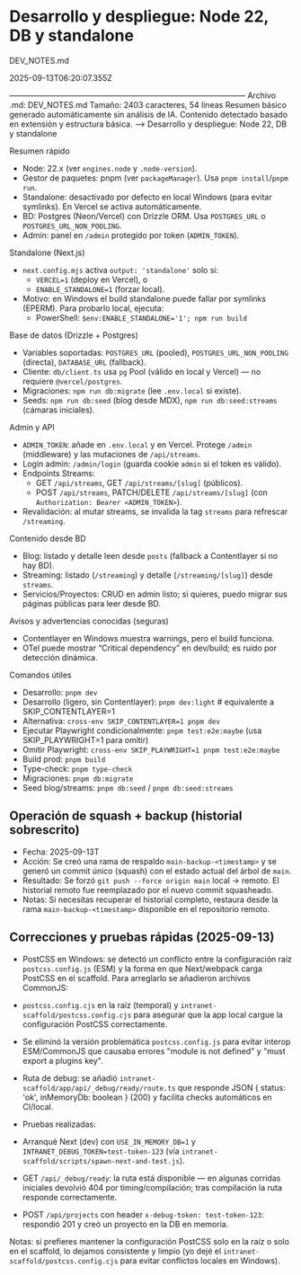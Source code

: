 <!--
Resumen generado automáticamente.

DEV_NOTES.md

2025-09-13T
- Blog: listado y detalle leen desde `posts` (fallback a Contentlayer si
  no hay BD).
- Streaming: listado (`/streaming`) y detalle (`/streaming/[slug]`) desde
  `streams`.
- Servicios/Proyectos: CRUD en admin listo; si quieres, puedo migrar sus
  páginas públicas para leer desde BD.

Avisos y advertencias conocidas (seguras)

- Contentlayer en Windows muestra warnings, pero el build funciona.
- OTel puede mostrar "Critical dependency" en dev/build; es ruido por
  detección dinámica.

——————————————————————————————
Archivo .md: DEV_NOTES.md
Tamaño: 2403 caracteres, 54 líneas
Resumen básico generado automáticamente sin análisis de IA.
Contenido detectado basado en extensión y estructura básica.
-->
# Desarrollo y despliegue: Node 22, DB y standalone

DEV_NOTES.md

2025-09-13T06:20:07.355Z

——————————————————————————————
Archivo .md: DEV_NOTES.md
Tamaño: 2403 caracteres, 54 líneas
Resumen básico generado automáticamente sin análisis de IA.
Contenido detectado basado en extensión y estructura básica.
-->
Desarrollo y despliegue: Node 22, DB y standalone

Resumen rápido

- Node: 22.x (ver `engines.node` y `.node-version`).
- Gestor de paquetes: pnpm (ver `packageManager`). Usa `pnpm install`/`pnpm run`.
- Standalone: desactivado por defecto en local Windows (para evitar symlinks).
  En Vercel se activa automáticamente.
- BD: Postgres (Neon/Vercel) con Drizzle ORM. Usa `POSTGRES_URL` o
  `POSTGRES_URL_NON_POOLING`.
- Admin: panel en `/admin` protegido por token (`ADMIN_TOKEN`).

Standalone (Next.js)

- `next.config.mjs` activa `output: 'standalone'` solo si:
  - `VERCEL=1` (deploy en Vercel), o
  - `ENABLE_STANDALONE=1` (forzar local).
- Motivo: en Windows el build standalone puede fallar por symlinks (EPERM).
  Para probarlo local, ejecuta:
  - PowerShell: `$env:ENABLE_STANDALONE='1'; npm run build`

Base de datos (Drizzle + Postgres)

- Variables soportadas: `POSTGRES_URL` (pooled), `POSTGRES_URL_NON_POOLING`
  (directa), `DATABASE_URL` (fallback).
- Cliente: `db/client.ts` usa `pg` Pool (válido en local y Vercel) — no
  requiere `@vercel/postgres`.
- Migraciones: `npm run db:migrate` (lee `.env.local` si existe).
- Seeds: `npm run db:seed` (blog desde MDX), `npm run db:seed:streams`
  (cámaras iniciales).

Admin y API

- `ADMIN_TOKEN`: añade en `.env.local` y en Vercel. Protege `/admin`
  (middleware) y las mutaciones de `/api/streams`.
- Login admin: `/admin/login` (guarda cookie `admin` si el token es válido).
- Endpoints Streams:
  - GET `/api/streams`, GET `/api/streams/[slug]` (públicos).
  - POST `/api/streams`, PATCH/DELETE `/api/streams/[slug]` (con
    `Authorization: Bearer <ADMIN_TOKEN>`).
- Revalidación: al mutar streams, se invalida la tag `streams` para refrescar
  `/streaming`.

Contenido desde BD

- Blog: listado y detalle leen desde `posts` (fallback a Contentlayer si no hay BD).
- Streaming: listado (`/streaming`) y detalle (`/streaming/[slug]`) desde `streams`.
- Servicios/Proyectos: CRUD en admin listo; si quieres, puedo migrar sus páginas públicas para leer desde BD.

Avisos y advertencias conocidas (seguras)

- Contentlayer en Windows muestra warnings, pero el build funciona.
- OTel puede mostrar “Critical dependency” en dev/build; es ruido por detección dinámica.

Comandos útiles

- Desarrollo: `pnpm dev`
- Desarrollo (ligero, sin Contentlayer): `pnpm dev:light`  # equivalente a
  SKIP_CONTENTLAYER=1
- Alternativa: `cross-env SKIP_CONTENTLAYER=1 pnpm dev`
- Ejecutar Playwright condicionalmente: `pnpm test:e2e:maybe` (usa
  SKIP_PLAYWRIGHT=1 para omitir)
- Omitir Playwright: `cross-env SKIP_PLAYWRIGHT=1 pnpm test:e2e:maybe`
- Build prod: `pnpm build`
- Type-check: `pnpm type-check`
- Migraciones: `pnpm db:migrate`
- Seed blog/streams: `pnpm db:seed` / `pnpm db:seed:streams`

## Operación de squash + backup (historial sobrescrito)

- Fecha: 2025-09-13T
- Acción: Se creó una rama de respaldo `main-backup-<timestamp>` y se
  generó un commit único (squash) con el estado actual del árbol de `main`.
- Resultado: Se forzó `git push --force origin main` local -> remoto. El
  historial remoto fue reemplazado por el nuevo commit squasheado.
- Notas: Si necesitas recuperar el historial completo, restaura desde la
  rama `main-backup-<timestamp>` disponible en el repositorio remoto.

## Correcciones y pruebas rápidas (2025-09-13)

- PostCSS en Windows: se detectó un conflicto entre la configuración raíz
  `postcss.config.js` (ESM) y la forma en que Next/webpack carga PostCSS en
  el scaffold. Para arreglarlo se añadieron archivos CommonJS:
- `postcss.config.cjs` en la raíz (temporal) y
  `intranet-scaffold/postcss.config.cjs` para asegurar que la app local
  cargue la configuración PostCSS correctamente.
- Se eliminó la versión problemática `postcss.config.js` para evitar
  interop ESM/CommonJS que causaba errores "module is not defined" y
  "must export a plugins key".

- Ruta de debug: se añadió `intranet-scaffold/app/api/_debug/ready/route.ts`
  que responde JSON { status: 'ok', inMemoryDb: boolean } (200) y facilita
  checks automáticos en CI/local.

- Pruebas realizadas:
- Arranqué Next (dev) con `USE_IN_MEMORY_DB=1` y
  `INTRANET_DEBUG_TOKEN=test-token-123` (vía
  `intranet-scaffold/scripts/spawn-next-and-test.js`).
- GET `/api/_debug/ready`: la ruta está disponible — en algunas corridas
  iniciales devolvió 404 por timing/compilación; tras compilación la ruta
  responde correctamente.
- POST `/api/projects` con header `x-debug-token: test-token-123`:
  respondió 201 y creó un proyecto en la DB en memoria.

Notas: si prefieres mantener la configuración PostCSS solo en la raíz o
solo en el scaffold, lo dejamos consistente y limpio (yo dejé el
`intranet-scaffold/postcss.config.cjs` para evitar conflictos locales en
Windows).
